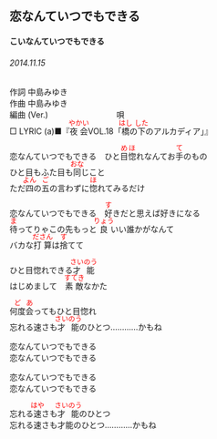 <style type="text/css">
	ruby{
	    ruby-position: over;
	}
	ruby > rt{font-size: 12px;color:red;}
	p{font:16px;font-size: '楷体'}
</style>
## 恋なんていつでもできる
#### こいなんていつでもできる
###### 2014.11.15


作詞     中島みゆき　　　　　   
作曲      中島みゆき  　　　   
編曲 (Ver.) 　　　　　　　　
唄  　　    
□ LYRIC (a)■『<ruby><rb>夜会</rb><rp>(</rp><rt>やかい</rt><rp>)</rp></ruby>VOL.18「<ruby><rb>橋</rb><rp>(</rp><rt>はし</rt><rp>)</rp></ruby>の<ruby><rb>下</rb><rp>(</rp><rt>した</rt><rp>)</rp></ruby>のアルカディア」』  

恋なんていつでもできる　ひと<ruby><rb>目</rb><rp>(</rp><rt>め</rt><rp>)</rp></ruby><ruby><rb>惚</rb><rp>(</rp><rt>ほ</rt><rp>)</rp></ruby>れなんてお<ruby><rb>手</rb><rp>(</rp><rt>て</rt><rp>)</rp></ruby>のもの  
ひと目もふた目も<ruby><rb>同</rb><rp>(</rp><rt>おな</rt><rp>)</rp></ruby>じこと  
ただ<ruby><rb>四</rb><rp>(</rp><rt>よん</rt><rp>)</rp></ruby>の<ruby><rb>五</rb><rp>(</rp><rt>ご</rt><rp>)</rp></ruby>の言わずに<ruby><rb>惚</rb><rp>(</rp><rt>ほ</rt><rp>)</rp></ruby>れてみるだけ  
  
恋なんていつでもできる　<ruby><rb>好</rb><rp>(</rp><rt>す</rt><rp>)</rp></ruby>きだと思えば好きになる  
<ruby><rb>待</rb><rp>(</rp><rt>ま</rt><rp>)</rp></ruby>ってりゃこの先もっと<ruby><rb>良</rb><rp>(</rp><rt>りょう</rt><rp>)</rp></ruby></rb><rp>(</rp><rt>い</rt><rp>)</rp></ruby>い誰かがなんて  
バカな<ruby><rb>打算</rb><rp>(</rp><rt>ださん</rt><rp>)</rp></ruby>は<ruby><rb>捨</rb><rp>(</rp><rt>す</rt><rp>)</rp></ruby>てて  
  
ひと目惚れできる<ruby><rb>才能</rb><rp>(</rp><rt>さいのう</rt><rp>)</rp></ruby>  
はじめまして　<ruby><rb>素敵</rb><rp>(</rp><rt>すてき</rt><rp>)</rp></ruby>なかた  
  
<ruby><rb>何度</rb><rp>(</rp><rt>ど</rt><rp>)</rp></ruby><ruby><rb>会</rb><rp>(</rp><rt>あ</rt><rp>)</rp></ruby>ってもひと目惚れ  
忘れる速さも<ruby><rb>才能</rb><rp>(</rp><rt>さいのう</rt><rp>)</rp></ruby>のひとつ…………かもね  
  
恋なんていつでもできる  
恋なんていつでもできる  
  
恋なんていつでもできる  
恋なんていつでもできる  
  
忘れる<ruby><rb>速</rb><rp>(</rp><rt>はや</rt><rp>)</rp></ruby>さも<ruby><rb>才能</rb><rp>(</rp><rt>さいのう</rt><rp>)</rp></ruby>のひとつ  
忘れる速さも才能のひとつ…………かもね  